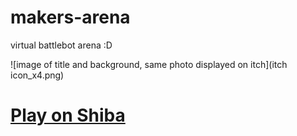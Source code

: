 # makers-arena
virtual battlebot arena :D

![image of title and background, same photo displayed on itch](itch icon_x4.png)

# [Play on Shiba](https://shiba.hackclub.com/games/U08QMC72ZST/Maker's%20Arena)
